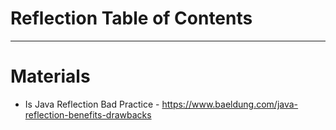# Reflection Table of Contents
------
# Materials
* Is Java Reflection Bad Practice - https://www.baeldung.com/java-reflection-benefits-drawbacks